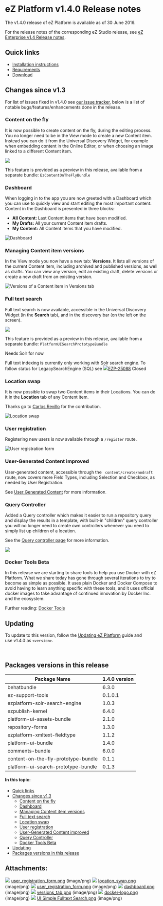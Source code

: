 #  eZ Platform v1.4.0 Release notes

The v1.4.0 release of eZ Platform is available as of 30 June 2016.

For the release notes of the corresponding eZ Studio release, see [eZ Enterprise v1.4 Release notes](eZ-Enterprise-v1.4-Release-notes_32113415.html).

## Quick links

-   [Installation instructions](31429538.html)
-   [Requirements](31429536.html)
-   [Download](http://share.ez.no/latest)

## Changes since v1.3

For list of issues fixed in v1.4.0 see [our issue tracker](https://jira.ez.no/issues/?filter=-1&jql=project%20%3D%20EZP%20AND%20resolution%20!%3D%20Unresolved%20AND%20fixVersion%20in%20(1.4.0-beta1%2C%201.4.0-rc1)%20ORDER%20BY%20updatedDate%20ASC), below is a list of notable bugs/features/enhancements done in the release.

### Content on the fly

It is now possible to create content on the fly, during the editing process. You no longer need to be in the View mode to create a new Content item. Instead you can do it from the Universal Discovery Widget, for example when embedding content in the Online Editor, or when choosing an image linked to a different Content item.

![](https://cloud.githubusercontent.com/assets/12594013/16034938/b0f616a0-3214-11e6-8b9e-a824c1b2d1ca.gif)

This feature is provided as a preview in this release, available from a separate bundle: `EzContentOnTheFlyBundle`

### Dashboard

When logging in to the app you are now greeted with a Dashboard which you can use to quickly view and start editing the most important content. Content in the Dashboard is presented in three blocks:

-   **All Content:** Last Content items that have been modified.
-   **My Drafts:** All your current Content item drafts.
-   **My Content:** All Content items that you have modified.

![Dashboard](attachments/32113421/32113446.png)

### Managing Content item versions

In the View mode you now have a new tab: **Versions**. It lists all versions of the current Content item, including archived and published versions, as well as drafts. You can view any version, edit an existing draft, delete versions or create a new draft from an existing version.

![Versions of a Content item in Versions tab](attachments/32113421/32113448.png)

### Full text search

Full text search is now available, accessible in the Universal Discovery Widget (in the **Search** tab), and in the discovery bar (on the left on the screen).

![](attachments/32113421/32113513.png)

This feature is provided as a preview in this release, available from a separate bundle: `PlatformUISearchPrototypeBundle`

Needs Solr for now

Full text indexing is currently only working with Solr search engine. To follow status for LegacySearchEngine (SQL) see [![](https://jira.ez.no/images/icons/issuetypes/bug.png)EZP-25088](https://jira.ez.no/browse/EZP-25088?src=confmacro) Closed

### Location swap

It is now possible to swap two Content items in their Locations. You can do it in the **Location** tab of any Content item.

Thanks go to [Carlos Revillo](https://doc.ez.no/display/~desorden) for the contribution.

![Location swap ](attachments/32113421/32113420.png)

### User registration

Registering new users is now available through a `/register` route.

![User registration form](attachments/32113421/32113419.png)

### User-Generated Content improved

User-generated content, accessible through the ` content/create/nodraft` route, now covers more Field Types, including Selection and Checkbox, as needed by User Registration.

See [User Generated Content](User-Generated-Content_31432025.html) for more information.

### Query Controller

Added a Query controller which makes it easier to run a repository query and display the results in a template, with built-in "children" query controller you will no longer need to create own controllers whenever you need to simply list up children of a location.

See the [Query controller page](Content-Rendering_31429679.html#ContentRendering-Querycontroller) for more information.

![](attachments/32113421/32113469.png)

### Docker Tools Beta

In this release we are starting to share tools to help you use Docker with eZ Platform. What we share today has gone through several iterations to try to become as simple as possible. It uses plain Docker and Docker Compose to avoid having to learn anything specific with these tools, and it uses official docker images to take advantage of continued innovation by Docker Inc. and the ecosystem.

Further reading: [Docker Tools](Docker-Tools_31429544.html)

## Updating

To update to this version, follow the [Updating eZ Platform](Updating-eZ-Platform_31431770.html) guide and use v1.4.0 as `<version>`.

 

## Packages versions in this release

| Package Name                        | 1.4.0 version |
|-------------------------------------|---------------|
| behatbundle                         | 6.3.0         |
| ez-support-tools                    | 0.1.0.1       |
| ezplatform-solr-search-engine       | 1.0.3         |
| ezpublish-kernel                    | 6.4.0         |
| platform-ui-assets-bundle           | 2.1.0         |
| repository-forms                    | 1.3.0         |
| ezplatform-xmltext-fieldtype        | 1.1.2         |
| platform-ui-bundle                  | 1.4.0         |
| comments-bundle                     | 6.0.0         |
| content-on-the-fly-prototype-bundle | 0.1.1         |
| platform-ui-search-prototype-bundle | 0.1.3         |

#### In this topic:

-   [Quick links](#eZPlatformv1.4.0Releasenotes-Quicklinks)
-   [Changes since v1.3](#eZPlatformv1.4.0Releasenotes-Changessincev1.3)
    -   [Content on the fly](#eZPlatformv1.4.0Releasenotes-Contentonthefly)
    -   [Dashboard](#eZPlatformv1.4.0Releasenotes-Dashboard)
    -   [Managing Content item versions](#eZPlatformv1.4.0Releasenotes-ManagingContentitemversions)
    -   [Full text search](#eZPlatformv1.4.0Releasenotes-Fulltextsearch)
    -   [Location swap](#eZPlatformv1.4.0Releasenotes-Locationswap)
    -   [User registration](#eZPlatformv1.4.0Releasenotes-Userregistration)
    -   [User-Generated Content improved](#eZPlatformv1.4.0Releasenotes-User-GeneratedContentimproved)
    -   [Query Controller](#eZPlatformv1.4.0Releasenotes-QueryController)
    -   [Docker Tools Beta](#eZPlatformv1.4.0Releasenotes-DockerToolsBeta)
-   [Updating](#eZPlatformv1.4.0Releasenotes-Updating)
-   [Packages versions in this release](#eZPlatformv1.4.0Releasenotes-Packagesversionsinthisrelease)

## Attachments:

![](images/icons/bullet_blue.gif) [user\_registration\_form.png](attachments/32113421/32113422.png) (image/png)
![](images/icons/bullet_blue.gif) [location\_swap.png](attachments/32113421/32113420.png) (image/png)
![](images/icons/bullet_blue.gif) [user\_registration\_form.png](attachments/32113421/32113419.png) (image/png)
![](images/icons/bullet_blue.gif) [dashboard.png](attachments/32113421/32113446.png) (image/png)
![](images/icons/bullet_blue.gif) [versions\_tab.png](attachments/32113421/32113448.png) (image/png)
![](images/icons/bullet_blue.gif) [docker-logo.png](attachments/32113421/32113469.png) (image/png)
![](images/icons/bullet_blue.gif) [UI Simple Fulltext Search.png](attachments/32113421/32113513.png) (image/png)
